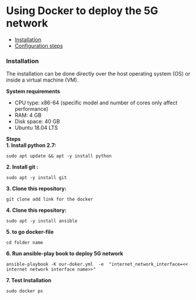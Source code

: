 # Using Docker to deploy the 5G network

- [Installation](#installation)
- [Configuration steps](#configuration-steps)


### Installation
The installation can be done directly over the host operating system (OS) or inside a virtual machine (VM).   

**System requirements**
- CPU type: x86-64 (specific model and number of cores only affect performance)
- RAM: 4 GB
- Disk space: 40 GB
- Ubuntu 18.04 LTS


**Steps**  
**1. Install python 2.7:**      
    
``` sudo apt update && apt -y install python ```    
     
        
**2. Install git :**    
  
  ``` sudo apt -y install git ```     
     
**3. Clone this repository:**   
  
    
  ``` git clone add link for the docker ``` 
    

**4. Clone this repository:**   
  
``` sudo apt -y install ansible ```   
  
    
**5. to go docker-file** 
  
``` cd folder name ```     
  
**6. Run ansible-play book to deploy 5G network**  
   
``` ansible-playbook -K our-doker.yml  -e  "internet_network_interface=<< internet network interface name>>" ```    
   
**7. Test Installation**   
    
``` sudo docker ps ```


     
    
        
